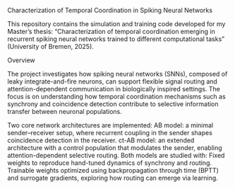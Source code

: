 Characterization of Temporal Coordination in Spiking Neural Networks

This repository contains the simulation and training code developed for my Master’s thesis:
“Characterization of temporal coordination emerging in recurrent spiking neural networks trained to different computational tasks” (University of Bremen, 2025).

Overview

The project investigates how spiking neural networks (SNNs), composed of leaky integrate-and-fire neurons, can support flexible signal routing and attention-dependent communication in biologically inspired settings. The focus is on understanding how temporal coordination mechanisms such as synchrony and coincidence detection contribute to selective information transfer between neuronal populations.

Two core network architectures are implemented:
AB model: a minimal sender–receiver setup, where recurrent coupling in the sender shapes coincidence detection in the receiver.
ct-AB model: an extended architecture with a control population that modulates the sender, enabling attention-dependent selective routing.
Both models are studied with:
Fixed weights to reproduce hand-tuned dynamics of synchrony and routing.
Trainable weights optimized using backpropagation through time (BPTT) and surrogate gradients, exploring how routing can emerge via learning.
